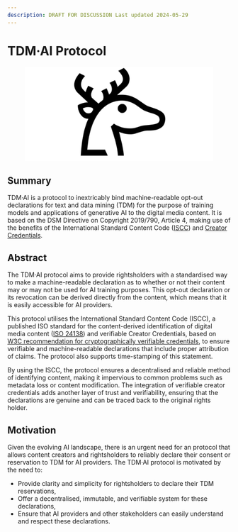 ```yaml
---
description: DRAFT FOR DISCUSSION Last updated 2024-05-29
---
```


# TDM·AI Protocol

<figure><img src=".gitbook/assets/TDM-AI-LINEAR_B_IDEOGRAM_B104_DEER-1280-640.png" alt=""><figcaption></figcaption></figure>

## Summary

TDM·AI is a protocol to inextricably bind machine-readable opt-out declarations for text and data mining (TDM) for the purpose of training models and applications of generative AI to the digital media content. It is based on the DSM Directive on Copyright 2019/790, Article 4, making use of the benefits of the International Standard Content Code ([ISCC](https://iscc.codes)) and [Creator Credentials](https://docs.creatorcredentials.com/).

## Abstract

The TDM·AI protocol aims to provide rightsholders with a standardised way to make a machine-readable declaration as to whether or not their content may or may not be used for AI training purposes. This opt-out declaration or its revocation can be derived directly from the content, which means that it is easily accessible for AI providers.

This protocol utilises the International Standard Content Code (ISCC), a published ISO standard for the content-derived identification of digital media content ([ISO 24138](https://www.iso.org/standard/77899.html)) and verifiable Creator Credentials, based on[ W3C recommendation for cryptographically verifiable credentials](https://www.w3.org/TR/vc-data-model-2.0/), to ensure verifiable and machine-readable declarations that include proper attribution of claims. The protocol also supports time-stamping of this statement.

By using the ISCC, the protocol ensures a decentralised and reliable method of identifying content, making it impervious to common problems such as metadata loss or content modification. The integration of verifiable creator credentials adds another layer of trust and verifiability, ensuring that the declarations are genuine and can be traced back to the original rights holder.

## Motivation

Given the evolving AI landscape, there is an urgent need for an protocol that allows content creators and rightsholders to reliably declare their consent or reservation to TDM for AI providers. The TDM·AI protocol is motivated by the need to:

* Provide clarity and simplicity for rightsholders to declare their TDM reservations,
* Offer a decentralised, immutable, and verifiable system for these declarations,
* Ensure that AI providers and other stakeholders can easily understand and respect these declarations.

